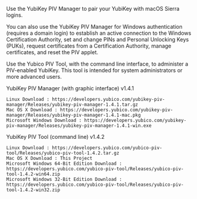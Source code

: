
Use the YubiKey PIV Manager to pair your YubiKey with macOS Sierra logins.

You can also use the YubiKey PIV Manager for Windows authentication (requires a domain login) to establish an active connection to the Windows Certification Authority, set and change PINs and Personal Unlocking Keys (PUKs), request certificates from a Certification Authority, manage certificates, and reset the PIV applet.

Use the Yubico PIV Tool, with the command line interface, to administer a PIV-enabled YubiKey. This tool is intended for system administrators or more advanced users.

YubiKey PIV Manager (with graphic interface) v1.4.1

    Linux Download : https://developers.yubico.com/yubikey-piv-manager/Releases/yubikey-piv-manager-1.4.1.tar.gz
    Mac OS X Download : https://developers.yubico.com/yubikey-piv-manager/Releases/yubikey-piv-manager-1.4.1-mac.pkg
    Microsoft Windows Download : https://developers.yubico.com/yubikey-piv-manager/Releases/yubikey-piv-manager-1.4.1-win.exe

YubiKey PIV Tool (command line) v1.4.2

    Linux Download : https://developers.yubico.com/yubico-piv-tool/Releases/yubico-piv-tool-1.4.2.tar.gz
    Mac OS X Download : This Project
    Microsoft Windows 64-Bit Edition Download : https://developers.yubico.com/yubico-piv-tool/Releases/yubico-piv-tool-1.4.2-win64.zip
    Microsoft Windows 32-Bit Edition Download : https://developers.yubico.com/yubico-piv-tool/Releases/yubico-piv-tool-1.4.2-win32.zip
